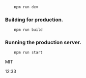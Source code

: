 
```bash
    npm run dev
```

### Building for production.

```bash
    npm run build
```

### Running the production server.

```bash
    npm run start
```

MIT

12:33